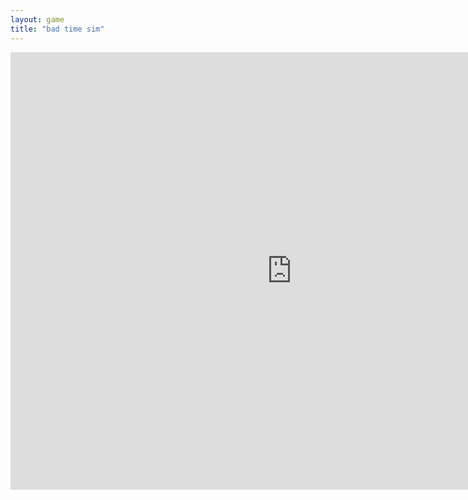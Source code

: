 ```yaml
---
layout: game
title: "bad time sim"
---
```

<embed src="https://gotoanddie.github.io/c2-sans-fight/" width="900" height="700" allowfullscreen>
